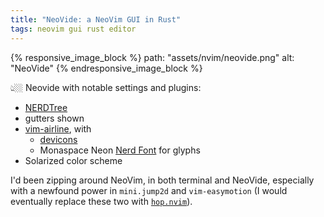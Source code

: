 ```yaml
---
title: "NeoVide: a NeoVim GUI in Rust"
tags: neovim gui rust editor
---
```


{% responsive_image_block %}
  path: "assets/nvim/neovide.png"
  alt: "NeoVide"
{% endresponsive_image_block %}

👆🏼 Neovide with notable settings and plugins:

*   [NERDTree](https://github.com/preservim/nerdtree)
*   gutters shown
*   [vim-airline](https://github.com/vim-airline/vim-airline), with
    *   [devicons](https://devicon.dev)
    *   Monaspace Neon [Nerd Font](https://www.nerdfonts.com/font-downloads)
        for glyphs
*   Solarized color scheme

I'd been zipping around NeoVim, in both terminal and NeoVide, especially with
a newfound power in `mini.jump2d` and `vim-easymotion` (I would eventually
replace these two with [`hop.nvim`](https://github.com/hadronized/hop.nvim)).
